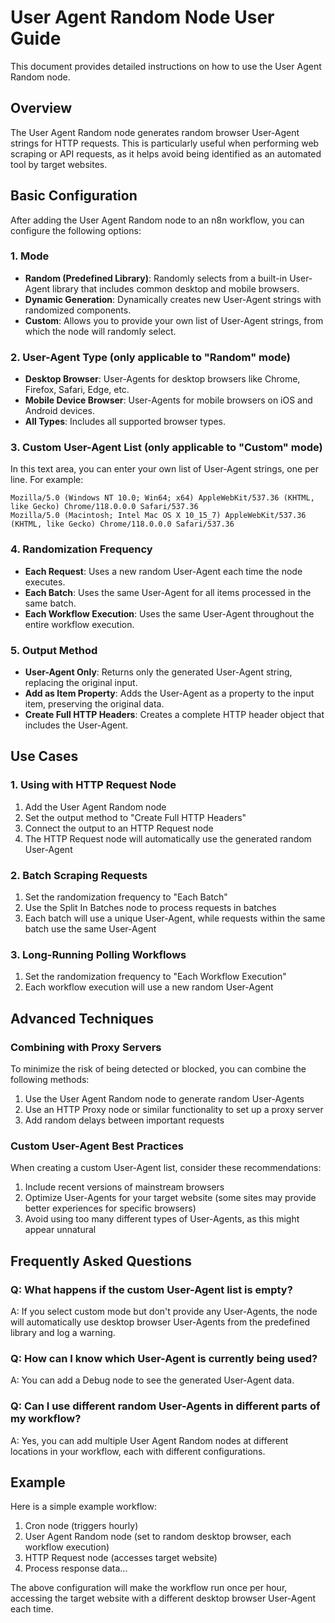 # User Agent Random Node User Guide

This document provides detailed instructions on how to use the User Agent Random node.

## Overview

The User Agent Random node generates random browser User-Agent strings for HTTP requests. This is particularly useful when performing web scraping or API requests, as it helps avoid being identified as an automated tool by target websites.

## Basic Configuration

After adding the User Agent Random node to an n8n workflow, you can configure the following options:

### 1. Mode

- **Random (Predefined Library)**: Randomly selects from a built-in User-Agent library that includes common desktop and mobile browsers.
- **Dynamic Generation**: Dynamically creates new User-Agent strings with randomized components.
- **Custom**: Allows you to provide your own list of User-Agent strings, from which the node will randomly select.

### 2. User-Agent Type (only applicable to "Random" mode)

- **Desktop Browser**: User-Agents for desktop browsers like Chrome, Firefox, Safari, Edge, etc.
- **Mobile Device Browser**: User-Agents for mobile browsers on iOS and Android devices.
- **All Types**: Includes all supported browser types.

### 3. Custom User-Agent List (only applicable to "Custom" mode)

In this text area, you can enter your own list of User-Agent strings, one per line. For example:

```
Mozilla/5.0 (Windows NT 10.0; Win64; x64) AppleWebKit/537.36 (KHTML, like Gecko) Chrome/118.0.0.0 Safari/537.36
Mozilla/5.0 (Macintosh; Intel Mac OS X 10_15_7) AppleWebKit/537.36 (KHTML, like Gecko) Chrome/118.0.0.0 Safari/537.36
```

### 4. Randomization Frequency

- **Each Request**: Uses a new random User-Agent each time the node executes.
- **Each Batch**: Uses the same User-Agent for all items processed in the same batch.
- **Each Workflow Execution**: Uses the same User-Agent throughout the entire workflow execution.

### 5. Output Method

- **User-Agent Only**: Returns only the generated User-Agent string, replacing the original input.
- **Add as Item Property**: Adds the User-Agent as a property to the input item, preserving the original data.
- **Create Full HTTP Headers**: Creates a complete HTTP header object that includes the User-Agent.

## Use Cases

### 1. Using with HTTP Request Node

1. Add the User Agent Random node
2. Set the output method to "Create Full HTTP Headers"
3. Connect the output to an HTTP Request node
4. The HTTP Request node will automatically use the generated random User-Agent

### 2. Batch Scraping Requests

1. Set the randomization frequency to "Each Batch"
2. Use the Split In Batches node to process requests in batches
3. Each batch will use a unique User-Agent, while requests within the same batch use the same User-Agent

### 3. Long-Running Polling Workflows

1. Set the randomization frequency to "Each Workflow Execution"
2. Each workflow execution will use a new random User-Agent

## Advanced Techniques

### Combining with Proxy Servers

To minimize the risk of being detected or blocked, you can combine the following methods:

1. Use the User Agent Random node to generate random User-Agents
2. Use an HTTP Proxy node or similar functionality to set up a proxy server
3. Add random delays between important requests

### Custom User-Agent Best Practices

When creating a custom User-Agent list, consider these recommendations:

1. Include recent versions of mainstream browsers
2. Optimize User-Agents for your target website (some sites may provide better experiences for specific browsers)
3. Avoid using too many different types of User-Agents, as this might appear unnatural

## Frequently Asked Questions

### Q: What happens if the custom User-Agent list is empty?

A: If you select custom mode but don't provide any User-Agents, the node will automatically use desktop browser User-Agents from the predefined library and log a warning.

### Q: How can I know which User-Agent is currently being used?

A: You can add a Debug node to see the generated User-Agent data.

### Q: Can I use different random User-Agents in different parts of my workflow?

A: Yes, you can add multiple User Agent Random nodes at different locations in your workflow, each with different configurations.

## Example

Here is a simple example workflow:

1. Cron node (triggers hourly)
2. User Agent Random node (set to random desktop browser, each workflow execution)
3. HTTP Request node (accesses target website)
4. Process response data...

The above configuration will make the workflow run once per hour, accessing the target website with a different desktop browser User-Agent each time. 